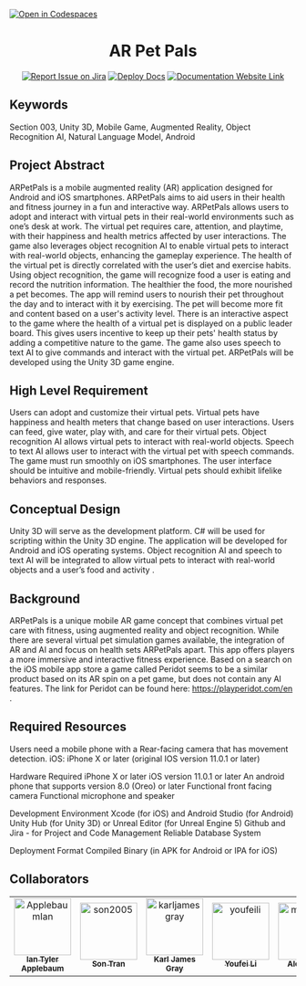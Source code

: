 [![Open in Codespaces](https://classroom.github.com/assets/launch-codespace-7f7980b617ed060a017424585567c406b6ee15c891e84e1186181d67ecf80aa0.svg)](https://classroom.github.com/open-in-codespaces?assignment_repo_id=11817066)
<div align="center">

# AR Pet Pals
[![Report Issue on Jira](https://img.shields.io/badge/Report%20Issues-Jira-0052CC?style=flat&logo=jira-software)](https://temple-cis-projects-in-cs.atlassian.net/jira/software/c/projects/DT/issues)
[![Deploy Docs](https://github.com/ApplebaumIan/tu-cis-4398-docs-template/actions/workflows/deploy.yml/badge.svg)](https://github.com/ApplebaumIan/tu-cis-4398-docs-template/actions/workflows/deploy.yml)
[![Documentation Website Link](https://img.shields.io/badge/-Documentation%20Website-brightgreen)](https://applebaumian.github.io/tu-cis-4398-docs-template/)


</div>


## Keywords

Section 003, Unity 3D, Mobile Game, Augmented Reality, Object Recognition AI, Natural Language Model, Android

## Project Abstract

ARPetPals is a mobile augmented reality (AR) application designed for Android and iOS smartphones. ARPetPals aims to aid users in their health and fitness journey in a fun and interactive way. ARPetPals allows users to adopt and interact with virtual pets in their real-world environments such as one’s desk at work. The virtual pet requires care, attention, and playtime, with their happiness and health metrics affected by user interactions. The game also leverages object recognition AI to enable virtual pets to interact with real-world objects, enhancing the gameplay experience. The health of the virtual pet is directly correlated with the user’s diet and exercise habits. Using object recognition, the game will recognize food a user is eating and record the nutrition information. The healthier the food, the more nourished a pet becomes. The app will remind users to nourish their pet throughout the day and to interact with it by exercising. The pet will become more fit and content based on a user's activity level. There is an interactive aspect to the game where the health of a virtual pet is displayed on a public leader board. This gives users incentive to keep up their pets' health status by adding a competitive nature to the game. The game also uses speech to text AI to give commands and interact with the virtual pet. ARPetPals will be developed using the Unity 3D game engine.


## High Level Requirement

Users can adopt and customize their virtual pets. Virtual pets have happiness and health meters that change based on user interactions. Users can feed, give water, play with, and care for their virtual pets.
Object recognition AI allows virtual pets to interact with real-world objects. Speech to text AI allows user to interact with the virtual pet with speech commands. The game must run smoothly on iOS smartphones.
The user interface should be intuitive and mobile-friendly. Virtual pets should exhibit lifelike behaviors and responses.

## Conceptual Design

Unity 3D will serve as the development platform. C# will be used for scripting within the Unity 3D engine. The application will be developed for Android and iOS operating systems. Object recognition AI and speech to text AI will be integrated to allow virtual pets to interact with real-world objects and a user’s food and activity .

## Background

ARPetPals is a unique mobile AR game concept that combines virtual pet care with fitness, using augmented reality and object recognition. While there are several virtual pet simulation games available, the integration of AR and AI and focus on health sets ARPetPals apart. This app offers players a more immersive and interactive fitness experience. Based on a search on the iOS mobile app store a game called Peridot seems to be a similar product based on its AR spin on a pet game, but does not contain any AI features. The link for Peridot can be found here: https://playperidot.com/en .


## Required Resources

Users need a mobile phone with a Rear-facing camera that has movement detection. 
iOS: iPhone X or later (original IOS version 11.0.1 or later) 

Hardware Required
iPhone X or later
iOS version 11.0.1 or later
An android phone that supports version 8.0 (Oreo) or later
Functional front facing camera
Functional microphone and speaker

Development Environment
Xcode (for iOS) and Android Studio (for Android)
Unity Hub (for Unity 3D) or Unreal Editor (for Unreal Engine 5)
Github and Jira - for Project and Code Management
Reliable Database System

Deployment Format
Compiled Binary (in APK for Android or IPA for iOS)


## Collaborators

[//]: # ( readme: collaborators -start )

<table>
<tr>
    <td align="center">
        <a href="https://github.com/ApplebaumIan">
            <img src="https://avatars.githubusercontent.com/u/9451941?v=4" width="100;" alt="ApplebaumIan"/>
            <br />
            <sub><b>Ian Tyler Applebaum</b></sub>
        </a>
    </td>
    <td align="center">
        <a href="https://github.com/son2005">
            <img src="https://avatars.githubusercontent.com/u/18011568?v=4" width="100;" alt="son2005"/>
            <br />
            <sub><b>Son Tran</b></sub>
        </a>
    </td>
    <td align="center">
        <a href="https://github.com/karljamesgray">
            <img src="https://avatars.githubusercontent.com/u/65617725?v=4" width="100;" alt="karljamesgray"/>
            <br />
            <sub><b>Karl James Gray</b></sub>
        </a>
    </td>
    <td align="center">
        <a href="https://github.com/youfeili">
            <img src="https://avatars.githubusercontent.com/u/64341655?v=4" width="100;" alt="youfeili"/>
            <br />
            <sub><b>Youfei Li</b></sub>
        </a>
    </td>
    <td align="center">
        <a href="https://github.com/mailoalex">
            <img src="https://avatars.githubusercontent.com/u/89528670?v=4" width="100;" alt="mailoalex"/>
            <br />
            <sub><b>Alex Mailo</b></sub>
        </a>
    </td>
    <td align="center">
        <a href="https://github.com/hynguyen33">
            <img src="https://avatars.githubusercontent.com/u/72808228?v=4" width="100;" alt="hynguyen33"/>
            <br />
            <sub><b>Hy D Nguyen</b></sub>
        </a>
    </td>
    <td align="center">
        <a href="https://github.com/dariodaguanno">
            <img src="https://avatars.githubusercontent.com/u/97544581?v=4" width="100;" alt="dariodaguanno"/>
            <br />
            <sub><b>Dario George D'Aguanno</b></sub>
        </a>
    </td>
    <td align="center">
        <a href="https://github.com/atewari18">
            <img src="https://avatars.githubusercontent.com/u/78163717?v=4" width="100;" alt="atewari18"/>
            <br />
            <sub><b>Anya Tewari</b></sub>
        </a>
    </td></tr>
</table>

[//]: # ( readme: collaborators -end )
